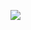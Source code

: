 <p align="left">
  <img src="https://api.boot.dev/v1/users/public/3a2c2671-a247-47ab-b72f-0fd6c09038c1/thumbnail" >
</p>
